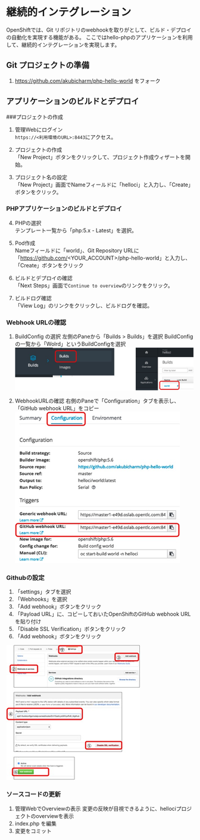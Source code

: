 # 継続的インテグレーション

OpenShiftでは、Git リポジトリのwebhookを取りがとして、ビルド・デプロイの自動化を実現する機能がある。
ここではhello-phpのアプリケーションを利用して、継続的インテグレーションを実現します。

## Git プロジェクトの準備
1. https://github.com/akubicharm/php-hello-world をフォーク

## アプリケーションのビルドとデプロイ
###プロジェクトの作成
1. 管理Webにログイン  
`https://<利用環境のURL>:8443`にアクセス。

2. プロジェクトの作成  
「New Project」ボタンをクリックして、プロジェクト作成ウィザートを開始。

3. プロジェクト名の設定  
「New Project」画面でNameフィールドに「helloci」と入力し、「Create」ボタンをクリック。

### PHPアプリケーションのビルドとデプロイ
4. PHPの選択  
テンプレート一覧から「php:5.x - Latest」を選択。

5. Pod作成  
Nameフィールドに「world」、Git Repository URLに「https://github.com/<YOUR_ACCOUNT>/php-hello-world」と入力し、「Create」ボタンをクリック

6. ビルドとデプロイの確認  
「Next Steps」画面で`Continue to overview`のリンクをクリック。

7. ビルドログ確認  
「View Log」のリンクをクリックし、ビルドログを確認。

### Webhook URLの確認

1. BuildConfig の選択
左側のPaneから「Builds > Builds」を選択
BuildConfigの一覧から「Wolrd」というBuildConfigを選択
![BuidlConfig](./BuildConfig.jpg)

2. WebhookURLの確認
右側のPaneで「Configuration」タブを表示し、「GitHub webhook URL」をコピー
![Webhook URL](./webhookURL.jpg)

### Githubの設定

1. 「settings」タブを選択
2. 「Webhooks」を選択
3. 「Add webhook」ボタンをクリック
4. 「Payload URL」に、コピーしておいたOpenShiftのGitHub webhook URL を貼り付け
5. 「Disable SSL Verification」ボタンをクリック
6. 「Add webhook」ボタンをクリック

![githubwebhook](./githubwebhook.jpg)

### ソースコードの更新
1. 管理WebでOverviewの表示
変更の反映が目視できるように、hellociプロジェクトのoverviewを表示
2. index.php を編集
3. 変更をコミット
